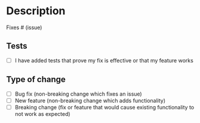 # Description

<!--- Please include a summary of the change and which issue is fixed. Please also include relevant motivation and context. -->

Fixes # (issue)

## Tests
<!--- Please provide details if the checkbox below is to be left unchecked. -->
- [ ] I have added tests that prove my fix is effective or that my feature works

## Type of change

- [ ] Bug fix (non-breaking change which fixes an issue)
- [ ] New feature (non-breaking change which adds functionality)
- [ ] Breaking change (fix or feature that would cause existing functionality to not work as expected)
